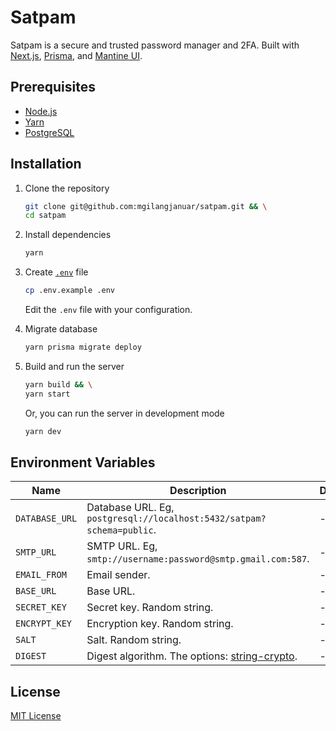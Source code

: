 # Satpam

Satpam is a secure and trusted password manager and 2FA. Built with [Next.js](https://nextjs.org/), [Prisma](https://www.prisma.io/), and [Mantine UI](https://mantine.dev/).

## Prerequisites

- [Node.js](https://nodejs.org/en/)
- [Yarn](https://yarnpkg.com/)
- [PostgreSQL](https://www.postgresql.org/)

## Installation

1. Clone the repository

    ```bash
    git clone git@github.com:mgilangjanuar/satpam.git && \
    cd satpam
    ```

2. Install dependencies

    ```bash
    yarn
    ```

3. Create [`.env`](#environment-variables) file

    ```bash
    cp .env.example .env
    ```

    Edit the `.env` file with your configuration.

4. Migrate database

    ```bash
    yarn prisma migrate deploy
    ```

5. Build and run the server

    ```bash
    yarn build && \
    yarn start
    ```

    Or, you can run the server in development mode

    ```bash
    yarn dev
    ```

## Environment Variables

| Name | Description | Default | Required |
| --- | --- | --- | --- |
| `DATABASE_URL` | Database URL. Eg, `postgresql://localhost:5432/satpam?schema=public`. | - | Yes |
| `SMTP_URL` | SMTP URL. Eg, `smtp://username:password@smtp.gmail.com:587`. | - | Yes |
| `EMAIL_FROM` | Email sender. | - | Yes |
| `BASE_URL` | Base URL. | - | Yes |
| `SECRET_KEY` | Secret key. Random string. | - | Yes |
| `ENCRYPT_KEY` | Encryption key. Random string. | - | Yes |
| `SALT` | Salt. Random string. | - | Yes |
| `DIGEST` | Digest algorithm. The options: [string-crypto](https://github.com/simplyhexagonal/string-crypto#v2-new-features). | - | Yes |

## License

[MIT License](./LICENSE.md)